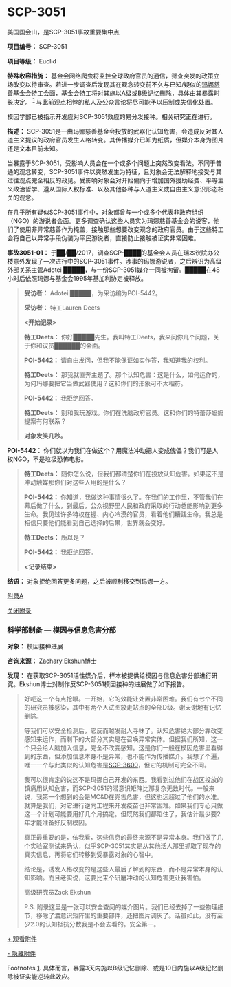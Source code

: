 # SCP-3051
                        






美国国会山，是SCP-3051事故重要集中点



**项目编号：** SCP-3051

**项目等级：** Euclid

**特殊收容措施：** 基金会网络爬虫将监控全球政府官员的通信，筛查突发的政策立场改变以待审查。若进一步调查后发现其在观念转变前不久与已知/疑似的[玛娜慈善基金会](/manna-charitable-foundation-hub)特工会面，基金会特工将对其施以A级或B级记忆删除，具体由其暴露时长决定。<sup class='footnoteref'>
 <a shape='rect' class='footnoteref' id='footnoteref-1' href='javascript:;' onclick='WIKIDOT.page.utils.scrollToReference(&apos;footnote-1&apos;)'>1</a>
</sup>与此前观点相悖的私人及公众言论将尽可能予以压制或失信化处置。

模因学部已被指示开发应对SCP-3051效应的易分发接种。相关研究正在进行。

**描述：** SCP-3051是一由玛娜慈善基金会投放的武器化认知危害，会造成反对其人道主义提议的政府官员发生人格转变。其传播媒介已知为纸质，但媒介本身为图片还是文本目前未知。

当暴露于SCP-3051，受影响人员会在一个或多个问题上突然改变看法。不同于普通的观念转变，SCP-3051事件以突然发生为特征，且对象会无法解释地接受与其过往观点完全相反的政见。受影响对象会对开始偏向于增加国外援助经费、平等主义政治哲学、遵从国际人权标准、以及其他各种与人道主义或自由主义意识形态相关的观念。

在几乎所有疑似SCP-3051事件中，对象都曾与一个或多个代表非政府组织（NGO）的游说者会面。更多调查确认这些人员实为玛娜慈善基金会的说客，他们了使用非异常慈善作为掩盖，接触那些想要改变观念的政府官员。由于这些特工会将自己以异常手段伪装为平民游说者，直接防止接触被证实非常困难。

**事故3051-01：** 于██/██/2017，调查SCP-████的基金会人员在瑞本议院办公楼意外发现了一次进行中的SCP-3051事件。涉事的玛娜游说者，之后辨识为高级外部关系主管Adotei █████，与一份SCP-3051媒介一同被拘留。█████在48小时后依照玛娜与基金会1995年基加利协定被释放。


> **受访者：** Adotei █████，为采访编为POI-5442。
> 
> **采访者：** 特工Lauren Deets
> 
> **<开始记录>** 
> 
> **特工Deets：** 你好█████先生。我叫特工Deets，我来问你几个问题，关于你和议员██████的会面。
> 
> **POI-5442：** 请自由发问，但我不能保证如实作答，我知道我的权利。
> 
> **特工Deets：** 那我就直奔主题了。那个认知危害：这是什么，如何运作的，为何玛娜要把它当做武器使用？这和你们的形象可不太相符。
> 
> **POI-5442：** 我拒绝回答。
> 
> **特工Deets：** 别和我玩游戏。你们在洗脑政府官员。这和你们的特蕾莎嬷嬷提案有何联系？
> 
> **对象发笑几秒。** 

**POI-5442：** 你们就以为我们在做这个？用魔法冲动把人变成傀儡？我们可是人权NGO，不是垃圾恐怖电影。
> 
> **特工Deets：** 随你怎么说，但我们都清楚你们在投放认知危害。如果这不是冲动触媒那你们对这些人用的是什么？
> 
> **POI-5442：** 你知道，我做这种事情很久了。在我们的工作里，不管我们在幕后做了什么，到最后，公众视野里人民和政府采取的行动总能影响到更多生命。我见过许多特权在握、内心冷漠的官员，看着他们糟践生命。我总是相信只要他们能看到自己选择的后果，世界就会变好。
> 
> **特工Deets：** 所以是？
> 
> **POI-5442：** 我拒绝回答。
> 
> **<记录结束>** 

**结语：** 对象拒绝回答更多问题，之后被顺利移交到玛娜一方。
> 


<a shape='rect' class='collapsible-block-link' href='javascript:;'>&#38468;&#24405;A</a>

<a shape='rect' class='collapsible-block-link' href='javascript:;'>&#20851;&#38381;&#38468;&#24405;</a>



### 科学部制备 — 模因与信息危害分部


**对象：** 模因接种进展

**咨询来源：** <a shape='rect' class='newpage' href='/memetics-and-infohazards-division-orientatio'>Zachary Ekshun</a>博士

**发现：** 在获取SCP-3051活性媒介后，样本被提供给模因与信息危害分部进行研究。Ekshun博士对制作反SCP-3051模因接种的进展做了如下报告。


> 好吧这一个有点抢眼。一开始，它的效能让处置非常困难。我们有七个不同的研究员被感染，其中有两个人试图放走站点的全部D级。谢天谢地有记忆删除。
> 
> 等我们可以安全检测后，它反而越发耐人寻味了。认知危害绝大部分靠改变感知来运作，而剩下的大部分其实是在召唤异常实体。但据我们所知，这一个只会给人脑加入信息，完全不改变感知。这是你们一般在模因危害里看得到的东西，但添加信息本身不是异常，也不能作为传播媒介。我想了个遍，唯一一个与此类似的认知危害是[SCP-3600](/scp-3600)，但它的机制可完全不同。
> 
> 我可以很肯定的说这不是玛娜自己开发的东西。我看到过他们在战区投放的镇痛用认知危害，而SCP-3051的潜意识矩阵比那复杂无数时代。一般来说，我第一个想到的会是MC&D在兜售危害，但这也远超过了他们的水准。就算是我们，对它进行逆向工程来开发疫苗也非常困难。如果我们专心只做这一个计划可能要用好几个月搞定。但既然我们都陷住了，我估计最少要2年才能准备好反制模因。
> 
> 真正最重要的是，依我看，这些信息的最终来源不是异常本身。我们做了几个实验室测试来确认，似乎SCP-3051其实是从其他活人那里抓取了现存的真实信息，再将它们转移到受暴露对象的心智中。
> 
> 结论是，诱发人格改变的是这些人最后了解到的东西，而不是异常本身的认知影响。而且老实说，这要比来个研磨冲动的认知危害更让我害怕。
> 
> 高级研究员Zack Ekshun
> 
> P.S. 附录这里是一张可以安全查阅的媒介图片。我们已经去掉了一些物理细节，移除了潜意识矩阵里的重要部件，还把图片调灰了。话虽如此，没有至少2.0的认知抵抗分数我是不会去看的。安全第一。
> 





<a shape='rect' class='collapsible-block-link' href='javascript:;'>+&#160;&#35266;&#30475;&#38468;&#20214;</a>

<a shape='rect' class='collapsible-block-link' href='javascript:;'>-&#160;&#38544;&#34255;&#38468;&#20214;</a>







Footnotes
<a shape='rect' href='javascript:;' onclick='WIKIDOT.page.utils.scrollToReference(&apos;footnoteref-1&apos;)'>1</a>. 具体而言，暴露3天内施以B级记忆删除、或是10日内施以A级记忆删除被证实能逆转此效应。


                    
